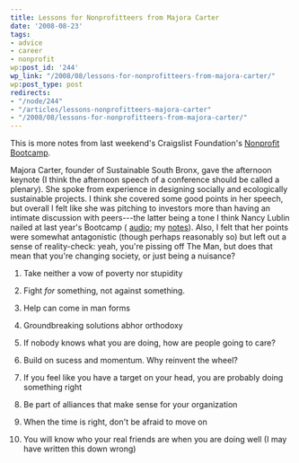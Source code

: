 ```yaml
---
title: Lessons for Nonprofitteers from Majora Carter
date: '2008-08-23'
tags:
- advice
- career
- nonprofit
wp:post_id: '244'
wp_link: "/2008/08/lessons-for-nonprofitteers-from-majora-carter/"
wp:post_type: post
redirects:
- "/node/244"
- "/articles/lessons-nonprofitteers-majora-carter"
- "/2008/08/lessons-for-nonprofitteers-from-majora-carter/"
---
```


This is more notes from last weekend's Craigslist Foundation's [Nonprofit Bootcamp](http://craigslistfoundation.org/index.php?page=ny2008).

Majora Carter, founder of Sustainable South Bronx, gave the afternoon keynote (I think the afternoon speech of a conference should be called a plenary). She spoke from experience in designing socially and ecologically sustainable projects. I think she covered some good points in her speech, but overall I felt like she was pitching to investors more than having an intimate discussion with peers---the latter being a tone I think Nancy Lublin nailed at last year's Bootcamp ( [audio](http://craigslistfoundation.org/index.php?page=Keynotes); my [notes](http://island94.org/opinion-nonprofits)). Also, I felt that her points were somewhat antagonistic (though perhaps reasonably so) but left out a sense of reality-check: yeah, you're pissing off The Man, but does that mean that you're changing society, or just being a nuisance?

1. Take neither a vow of poverty nor stupidity

2. Fight _for_ something, not against something.

3. Help can come in man forms

4. Groundbreaking solutions abhor orthodoxy

5. If nobody knows what you are doing, how are people going to care?

6. Build on sucess and momentum. Why reinvent the wheel?

7. If you feel like you have a target on your head, you are probably doing something right

8. Be part of alliances that make sense for your organization

9. When the time is right, don't be afraid to move on

10. You will know who your real friends are when you are doing well (I may have written this down wrong)

